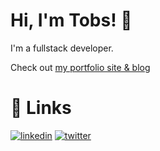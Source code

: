 
# Hi, I'm Tobs! 👋

I'm a fullstack developer.

Check out [my portfolio site & blog](https://tobs.pages.dev)

# 🔗 Links
[![linkedin](https://img.shields.io/badge/linkedin-0A66C2?style=for-the-badge&logo=linkedin&logoColor=white)](https://www.linkedin.com/in/tobani-esan-george)
[![twitter](https://img.shields.io/badge/twitter-1DA1F2?style=for-the-badge&logo=twitter&logoColor=white)](https://twitter.com/tobani_io)

